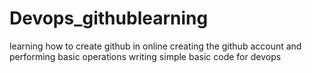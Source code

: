 # Devops_githublearning
learning how to create github in online
creating the github account and performing basic operations
writing simple basic code for devops
